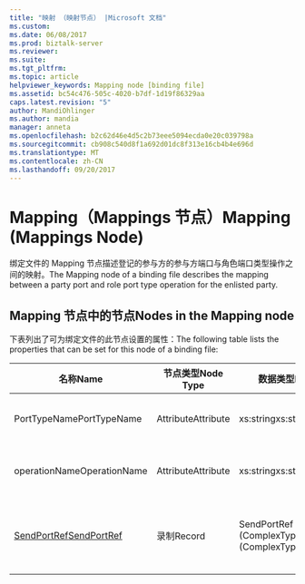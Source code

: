 ```yaml
---
title: "映射 （映射节点） |Microsoft 文档"
ms.custom: 
ms.date: 06/08/2017
ms.prod: biztalk-server
ms.reviewer: 
ms.suite: 
ms.tgt_pltfrm: 
ms.topic: article
helpviewer_keywords: Mapping node [binding file]
ms.assetid: bc54c476-505c-4020-b7df-1d19f86329aa
caps.latest.revision: "5"
author: MandiOhlinger
ms.author: mandia
manager: anneta
ms.openlocfilehash: b2c62d46e4d5c2b73eee5094ecda0e20c039798a
ms.sourcegitcommit: cb908c540d8f1a692d01dc8f313e16cb4b4e696d
ms.translationtype: MT
ms.contentlocale: zh-CN
ms.lasthandoff: 09/20/2017
---
```

# <a name="mapping-mappings-node"></a><span data-ttu-id="8f58b-102">Mapping（Mappings 节点）</span><span class="sxs-lookup"><span data-stu-id="8f58b-102">Mapping (Mappings Node)</span></span>
<span data-ttu-id="8f58b-103">绑定文件的 Mapping 节点描述登记的参与方的参与方端口与角色端口类型操作之间的映射。</span><span class="sxs-lookup"><span data-stu-id="8f58b-103">The Mapping node of a binding file describes the mapping between a party port and role port type operation for the enlisted party.</span></span>  
  
## <a name="nodes-in-the-mapping-node"></a><span data-ttu-id="8f58b-104">Mapping 节点中的节点</span><span class="sxs-lookup"><span data-stu-id="8f58b-104">Nodes in the Mapping node</span></span>  
 <span data-ttu-id="8f58b-105">下表列出了可为绑定文件的此节点设置的属性：</span><span class="sxs-lookup"><span data-stu-id="8f58b-105">The following table lists the properties that can be set for this node of a binding file:</span></span>  
  
|<span data-ttu-id="8f58b-106">**名称**</span><span class="sxs-lookup"><span data-stu-id="8f58b-106">**Name**</span></span>|<span data-ttu-id="8f58b-107">**节点类型**</span><span class="sxs-lookup"><span data-stu-id="8f58b-107">**Node Type**</span></span>|<span data-ttu-id="8f58b-108">**数据类型**</span><span class="sxs-lookup"><span data-stu-id="8f58b-108">**Data Type**</span></span>|<span data-ttu-id="8f58b-109">**Description**</span><span class="sxs-lookup"><span data-stu-id="8f58b-109">**Description**</span></span>|<span data-ttu-id="8f58b-110">**限制**</span><span class="sxs-lookup"><span data-stu-id="8f58b-110">**Restrictions**</span></span>|<span data-ttu-id="8f58b-111">**注释**</span><span class="sxs-lookup"><span data-stu-id="8f58b-111">**Comments**</span></span>|  
|--------------|-------------------|-------------------|---------------------|----------------------|------------------|  
|<span data-ttu-id="8f58b-112">PortTypeName</span><span class="sxs-lookup"><span data-stu-id="8f58b-112">PortTypeName</span></span>|<span data-ttu-id="8f58b-113">Attribute</span><span class="sxs-lookup"><span data-stu-id="8f58b-113">Attribute</span></span>|<span data-ttu-id="8f58b-114">xs:string</span><span class="sxs-lookup"><span data-stu-id="8f58b-114">xs:string</span></span>|<span data-ttu-id="8f58b-115">指定端口类型的名称。</span><span class="sxs-lookup"><span data-stu-id="8f58b-115">Specifies the name of the port type.</span></span>|<span data-ttu-id="8f58b-116">可选</span><span class="sxs-lookup"><span data-stu-id="8f58b-116">Not required</span></span>|<span data-ttu-id="8f58b-117">默认值：空</span><span class="sxs-lookup"><span data-stu-id="8f58b-117">Default value: empty</span></span>|  
|<span data-ttu-id="8f58b-118">operationName</span><span class="sxs-lookup"><span data-stu-id="8f58b-118">OperationName</span></span>|<span data-ttu-id="8f58b-119">Attribute</span><span class="sxs-lookup"><span data-stu-id="8f58b-119">Attribute</span></span>|<span data-ttu-id="8f58b-120">xs:string</span><span class="sxs-lookup"><span data-stu-id="8f58b-120">xs:string</span></span>|<span data-ttu-id="8f58b-121">指定属于此端口类型的操作。</span><span class="sxs-lookup"><span data-stu-id="8f58b-121">Specifies the operation belonging to this port type.</span></span>|<span data-ttu-id="8f58b-122">可选</span><span class="sxs-lookup"><span data-stu-id="8f58b-122">Not required</span></span>|<span data-ttu-id="8f58b-123">默认值：空</span><span class="sxs-lookup"><span data-stu-id="8f58b-123">Default value: empty</span></span>|  
|[<span data-ttu-id="8f58b-124">SendPortRef</span><span class="sxs-lookup"><span data-stu-id="8f58b-124">SendPortRef</span></span>](../core/sendportref-mapping-node.md)|<span data-ttu-id="8f58b-125">录制</span><span class="sxs-lookup"><span data-stu-id="8f58b-125">Record</span></span>|<span data-ttu-id="8f58b-126">SendPortRef (ComplexType)</span><span class="sxs-lookup"><span data-stu-id="8f58b-126">SendPortRef (ComplexType)</span></span>|<span data-ttu-id="8f58b-127">与此映射关联的发送端口列表的容器节点。</span><span class="sxs-lookup"><span data-stu-id="8f58b-127">Container node for the list of send ports associated with a mapping.</span></span>|<span data-ttu-id="8f58b-128">可选</span><span class="sxs-lookup"><span data-stu-id="8f58b-128">Not required</span></span>|<span data-ttu-id="8f58b-129">默认值：无</span><span class="sxs-lookup"><span data-stu-id="8f58b-129">Default value: none</span></span>|